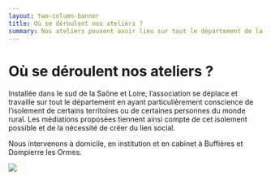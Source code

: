 ```yaml
---
layout: two-column-banner
title: Où se déroulent nos ateliers ?
summary: Nos ateliers peuvent avoir lieu sur tout le département de la Saône et Loire, au domicile des personnes, en institution et aussi en cabinet à Buffières et à Dompierre les Ormes, dans le sud du département.
---
```


# Où se déroulent nos ateliers ?

Installée dans le sud de la Saône et Loire, l’association se déplace et travaille sur tout le département en ayant particulièrement conscience de l’isolement de certains territoires ou de certaines personnes du monde rural. Les médiations proposées tiennent ainsi compte de cet isolement possible et de la nécessité de créer du lien social.

Nous intervenons à domicile, en institution et en cabinet à Buffières et Dompierre les Ormes.

<img src="http://res.cloudinary.com/dnxcesebo/image/upload/c_scale,h_300,r_10/v1527696445/chemin_ardillers_yplkkf.jpg" class="img"/>

